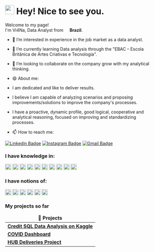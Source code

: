 <h1><img src="https://emojis.slackmojis.com/emojis/images/1531849430/4246/blob-sunglasses.gif?1531849430" width="30"/> Hey! Nice to see you.</h1>

<p>Welcome to my page! </br> I'm Vi4Na, Data Analyst from <img src="https://upload.wikimedia.org/wikipedia/commons/thumb/0/05/Flag_of_Brazil.svg/1200px-Flag_of_Brazil.svg.png" width="13"/> <b>Brazil</b>. </p>

- 👀 I’m interested in experience in the job market as a data analyst.
- 🌱 I’m currently learning Data analysis through the "EBAC – Escola Britânica de Artes Criativas e Tecnologia".
- 💞️ I’m looking to collaborate on the company grow with my analytical thinking.
  
- 😄 About me:
- I am dedicated and like to deliver results.
- I believe I am capable of analyzing scenarios and proposing improvements/solutions to improve the company's processes.
- I have a proactive, dynamic profile, good logical, cooperative and analytical reasoning, focused on improving and standardizing processes.

-  📫 How to reach me:
  
[![Linkedin Badge](https://img.shields.io/badge/-lucasviana-blue?style=flat&logo=Linkedin&logoColor=white&link=https://www.linkedin.com/in/lucasviana-dados/)](https://www.linkedin.com/in/lucasviana-dados/)
[![Instagram Badge](https://img.shields.io/badge/-@lrcviana_-purple?style=flat&logo=instagram&logoColor=white&link=https://www.instagram.com/lrcviana_/)](https://www.instagram.com/lrcviana_/)
[![Gmail Badge](https://img.shields.io/badge/-lvianarcosta-c14438?style=flat&logo=Gmail&logoColor=white&link=mailto:lvianarcosta@gmail.com)](mailto:lvianarcosta@gmail.com)

<h3>I have knowledge in:</h3>
<p>
  <img alt="Data Analytics" src="https://img.shields.io/badge/Data_Analyst-blue?style=for-the-badge&logo=data_analyst&logoColor=white" height="20" />
  <img alt="Database" src="https://img.shields.io/badge/Database-4053D6?style=for-the-badge&logo=Amazon%20DynamoDB&logoColor=white" height="20" /> 
  <img alt="Colab" src="https://img.shields.io/badge/Colab-F9AB00?style=for-the-badge&logo=googlecolab&color=525252" height="20" /> 
  <img alt="Jupyter" src="https://img.shields.io/badge/Jupyter-F37626.svg?&style=for-the-badge&logo=Jupyter&logoColor=white" height="20" />
  <img alt="Python" src="https://img.shields.io/badge/Python-FFD43B?style=for-the-badge&logo=python&logoColor=blue" height="20" />
  <img alt="Pandas" src="https://img.shields.io/badge/Pandas-2C2D72?style=for-the-badge&logo=pandas&logoColor=white" height="20" />
  <img alt="NumPy" src="https://img.shields.io/badge/Numpy-777BB4?style=for-the-badge&logo=numpy&logoColor=white" height="20" />
  <img alt="Plotly" src="https://img.shields.io/badge/Plotly-239120?style=for-the-badge&logo=plotly&logoColor=white" height="20" />
  <img alt="Excel" src="https://img.shields.io/badge/Microsoft_Excel-217346?style=for-the-badge&logo=microsoft-excel&logoColor=white" height="20" />
  <img alt="Power BI" src="https://img.shields.io/badge/PowerBI-F2C811?style=for-the-badge&logo=Power%20BI&logoColor=white" height="20" />
</p>

<h3>I have notions of:</h3>
<p>
  <img alt="Amazon AWS" src="https://img.shields.io/badge/Amazon%20AWS-232F3E?style=flat-square&logo=amazon-aws" height="20" />
  <img alt="SQLite" src="https://img.shields.io/badge/Sqlite-003B57?style=for-the-badge&logo=sqlite&logoColor=white" height="20" />
  <img alt="GITHUB" src="https://img.shields.io/badge/-GitHub-181717?style=flat-square&logo=github" height="20" />
  <img alt="JavaScript" src="https://img.shields.io/badge/JavaScript-323330?style=for-the-badge&logo=javascript&logoColor=F7DF1E" height="20" />
  <img alt="HTML5" src="https://img.shields.io/badge/HTML5-E34F26?style=for-the-badge&logo=html5&logoColor=white" height="20" />
  <img alt="Scratch" src="https://img.shields.io/badge/Scratch-4D97FF?style=for-the-badge&logo=Scratch&logoColor=white" height="20" />
</p>

<h3>My projects so far</h3>
<table>
  <thead align="center">
    <tr border: none;>
      <td><b>🎁 Projects</b></td>
    </tr>
  </thead>
  <tbody>
    <tr>
      <td><a href="https://github.com/Vi4Na/Bank-Credit-Data-Analysis"><b>Credit SQL Data Analysis on Kaggle</b></a></td>   
    </tr>
    <tr>
      <td><a href="https://github.com/Vi4Na/COVID-Dashboard"><b>COVID Dashboard</b></a></td>  
    </tr>
    <tr>
      <td><a href="https://github.com/Vi4Na/HUB-Deliveries-Data-Analysis"><b>HUB Deliveries Project</b></a></td>
    </tr>
  </tbody>
</table>
